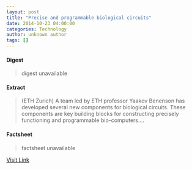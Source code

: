 ```yaml
---
layout: post
title: "Precise and programmable biological circuits"
date: 2014-10-23 04:00:00
categories: Technology
author: unknown author
tags: []
---
```



#### Digest
>digest unavailable

#### Extract
>(ETH Zurich) A team led by ETH professor Yaakov Benenson has developed several new components for biological circuits. These components are key building blocks for constructing precisely functioning and programmable bio-computers....

#### Factsheet
>factsheet unavailable

[Visit Link](http://www.eurekalert.org/pub_releases/2014-10/ez-pap102314.php)


